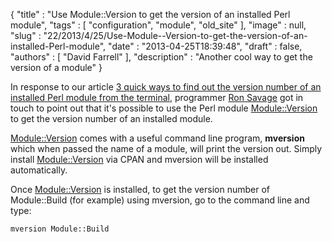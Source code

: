 {
   "title" : "Use Module::Version to get the version of an installed Perl module",
   "tags" : [
      "configuration",
      "module",
      "old_site"
   ],
   "image" : null,
   "slug" : "22/2013/4/25/Use-Module--Version-to-get-the-version-of-an-installed-Perl-module",
   "date" : "2013-04-25T18:39:48",
   "draft" : false,
   "authors" : [
      "David Farrell"
   ],
   "description" : "Another cool way to get the version of a module"
}

In response to our article [3 quick ways to find out the version number of an installed Perl module from the terminal](http://www.perltricks.com/article/1/2013/3/24/3-quick-ways-to-find-out-the-version-number-of-an-installed-Perl-module-from-the-terminal), programmer [Ron Savage](https://metacpan.org/author/RSAVAGE) got in touch to point out that it's possible to use the Perl module [Module::Version](https://metacpan.org/module/Module::Version) to get the version number of an installed module.

[Module::Version](https://metacpan.org/module/Module::Version) comes with a useful command line program, **mversion** which when passed the name of a module, will print the version out. Simply install [Module::Version](https://metacpan.org/module/Module::Version) via CPAN and mversion will be installed automatically.

Once [Module::Version](https://metacpan.org/module/Module::Version) is installed, to get the version number of Module::Build (for example) using mversion, go to the command line and type:

``` prettyprint
mversion Module::Build
```

